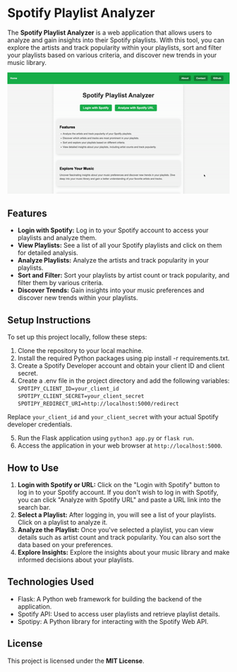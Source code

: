 # Spotify Playlist Analyzer

The **Spotify Playlist Analyzer** is a web application that allows users to analyze and gain insights into their Spotify playlists. With this tool, you can explore the artists and track popularity within your playlists, sort and filter your playlists based on various criteria, and discover new trends in your music library.

![](https://github.com/palldas/spotify-playlist-analyzer/blob/main/readme.gif)

## Features

- **Login with Spotify:** Log in to your Spotify account to access your playlists and analyze them.
- **View Playlists:** See a list of all your Spotify playlists and click on them for detailed analysis.
- **Analyze Playlists:** Analyze the artists and track popularity in your playlists.
- **Sort and Filter:** Sort your playlists by artist count or track popularity, and filter them by various criteria.
- **Discover Trends:** Gain insights into your music preferences and discover new trends within your playlists.

## Setup Instructions
To set up this project locally, follow these steps:

1. Clone the repository to your local machine.
2. Install the required Python packages using pip install -r requirements.txt.
3. Create a Spotify Developer account and obtain your client ID and client secret.
4. Create a .env file in the project directory and add the following variables:
`SPOTIPY_CLIENT_ID=your_client_id`
`SPOTIPY_CLIENT_SECRET=your_client_secret`
`SPOTIPY_REDIRECT_URI=http://localhost:5000/redirect`

Replace `your_client_id` and `your_client_secret` with your actual Spotify developer credentials.

5. Run the Flask application using `python3 app.py` or `flask run`.
6. Access the application in your web browser at `http://localhost:5000`.

## How to Use

1. **Login with Spotify or URL:** Click on the "Login with Spotify" button to log in to your Spotify account. If you don't wish to log in with Spotify, you can click "Analyze with Spotify URL" and paste a URL link into the search bar.
2. **Select a Playlist:** After logging in, you will see a list of your playlists. Click on a playlist to analyze it.
3. **Analyze the Playlist:** Once you've selected a playlist, you can view details such as artist count and track popularity. You can also sort the data based on your preferences.
4. **Explore Insights:** Explore the insights about your music library and make informed decisions about your playlists.

## Technologies Used

- Flask: A Python web framework for building the backend of the application.
- Spotify API: Used to access user playlists and retrieve playlist details.
- Spotipy: A Python library for interacting with the Spotify Web API.

## License
This project is licensed under the **MIT License**.
